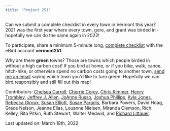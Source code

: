 ```yaml
---
title: 'Project 251'
---
```


Can we submit a complete checklist in every town in Vermont this year? 2021 was the first year where every town, gore, and grant was birded in - hopefully we can do the same again in 2022!

To participate, share a minimum 5-minute long, [complete checklist](https://support.ebird.org/en/support/solutions/articles/48000967748) with the eBird account **vermont251**.

Why are there **green** towns? Those are towns which people birded in without a high carbon cost! If you bird at home, or if you bike, walk, canoe, hitch-hike, or otherwise spend no carbon costs going to another town, [send me an email](mailto:richard@birdinginvermont.com) saying which town you'd like to turn green. Hopefully we can bird responsibly and still fill out this map!

Contributors:
[Chelsea Carroll](https://ebird.org/profile/NjQ1MjQy/US-VT-021),
[Cherrie Corey](https://ebird.org/profile/MTQ3Mjg2/US-VT-025),
[Chris Rimmer](https://ebird.org/vt/profile/Mjc3NzU/world),
[Henry Trombley](https://ebird.org/profile/MzUzMDc/world),
[Jeffrey J. Allen](https://ebird.org/vt/profile/Mjc3MjE/world),
[JoAnne Russo](https://ebird.org/vt/profile/MTUyNTc5),
[Joshua Phillips](https://ebird.org/vt/profile/MTUyNTc5),
[Kyle Jones](https://ebird.org/vt/profile/MTM5Nzgz/world),
[Rebecca Giroux](https://ebird.org/profile/MTc3ODI0/US-VT),
[Susan Elliott](https://ebird.org/profile/MjQzNw/US-VT-021),
[Susan Paradis](https://ebird.org/profile/MTEwMDU3Mw/world),
Barbara Powers,
David Hoag,
Grace Nelson,
Jeanne Elias,
Louanne Nielsen,
Miranda Clemson,
Rich Kelley,
Rita Pitkin,
Ruth Stewart,
Walter Medwid,
and [Richard Littauer](https://ebird.org/vt/profile/Mjg0MTUx/US-VT).

Last updated on:
March 18th, 2022
